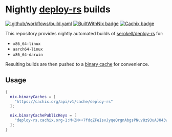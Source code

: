 # Nightly [deploy-rs](https://github.com/serokell/deploy-rs) builds
[![.github/workflows/build.yaml](https://github.com/cmacrae/deploy-rs-binary-builds/actions/workflows/build.yaml/badge.svg)](https://github.com/cmacrae/deploy-rs-binary-builds/actions/workflows/build.yaml)
[![BuiltWithNix badge](https://img.shields.io/badge/Built_With-Nix-5277C3.svg?logo=nixos&labelColor=73C3D5)](https://builtwithnix.org)
[![Cachix badge](https://img.shields.io/badge/Cachix-store-blue.svg?logo=hack-the-box&logoColor=73C3D5)](https://app.cachix.org/cache/deploy-rs)

This repository provides nightly automated builds of [serokell/deploy-rs](https://github.com/serokell/deploy-rs) for:
- `x86_64-linux`
- `aarch64-linux`
- `x86_64-darwin`

Resulting builds are then pushed to a [binary cache](https://app.cachix.org/cache/deploy-rs) for convenience.

## Usage
```nix
{
  nix.binaryCaches = [
    "https://cachix.org/api/v1/cache/deploy-rs"
  ];

  nix.binaryCachePublicKeys = [
    "deploy-rs.cachix.org-1:M+ZN++7fdqZFeIsvJyqeQrgnAbgsPNuv8z93uAJO43w="
  ];
}
```
